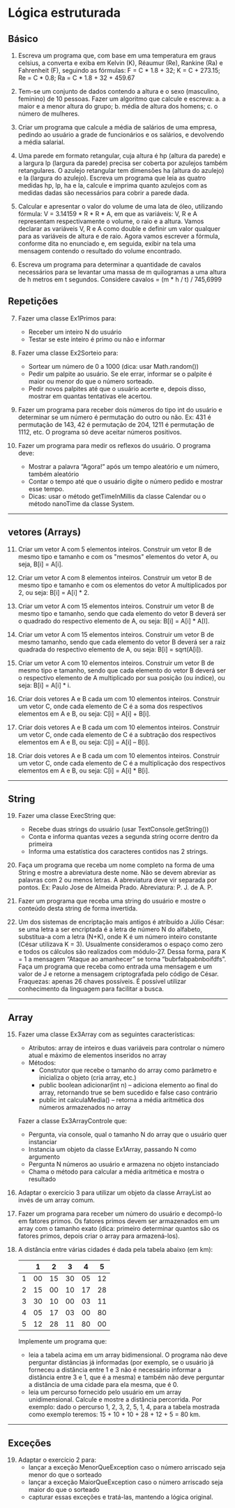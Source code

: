 # Lógica estruturada

## Básico

1. Escreva um programa que, com base em uma temperatura em graus celsius, a converta e exiba em Kelvin (K), Réaumur (Re), Rankine (Ra) e Fahrenheit (F), seguindo as fórmulas: F = C * 1.8 + 32; K = C + 273.15; Re = C * 0.8; Ra = C * 1.8 + 32 + 459.67

2. Tem-se um conjunto de dados contendo a altura e o sexo (masculino, feminino) de 10 pessoas. Fazer um algoritmo que calcule e escreva:
a. a maior e a menor altura do grupo;
b. média de altura dos homens;
c. o número de mulheres.

3. Criar um programa que calcule a média de salários de uma empresa, pedindo ao usuário a grade de funcionários e os salários, e devolvendo a média salarial.

4. Uma parede em formato retangular, cuja altura é hp (altura da parede) e a largura lp (largura da parede) precisa ser coberta por azulejos também retangulares. O azulejo retangular tem dimensões ha (altura do azulejo) e la (largura do azulejo). Escreva um programa que leia as quatro medidas hp, lp, ha e la, calcule e imprima quanto azulejos com as medidas dadas são necessários para cobrir a parede dada.

5. Calcular e apresentar o valor do volume de uma lata de óleo, utilizando fórmula: V = 3.14159 * R * R * A, em que as variáveis: V, R e A representam respectivamente o volume, o raio e a altura.
Vamos declarar as variáveis V, R e A como double e definir um valor qualquer para as variáveis de altura e de raio. Agora vamos escrever a fórmula, conforme dita no enunciado e, em seguida, exibir na tela uma mensagem contendo o resultado do volume encontrado.

6. Escreva um programa para determinar a quantidade de cavalos necessários para se levantar uma massa de m quilogramas a uma altura de h metros em t segundos. Considere cavalos = (m * h / t) / 745,6999

## Repetições

7. Fazer uma classe Ex1Primos para:
    * Receber um inteiro N do usuário
    * Testar se este inteiro é primo ou não e informar
8. Fazer uma classe Ex2Sorteio para:
    * Sortear um número de 0 a 1000 (dica: usar Math.random())
    * Pedir um palpite ao usuário. Se ele errar, informar se o palpite é maior ou menor do que o número sorteado.
    * Pedir novos palpites até que o usuário acerte e, depois disso, mostrar em quantas tentativas ele acertou.
9. Fazer um programa para receber dois números do tipo int do usuário e determinar se um número é permutação do outro ou não. Ex: 431 é permutação de 143, 42 é permutação de 204, 1211 é permutação de 1112, etc. O programa só deve aceitar números positivos.

10. Fazer um programa para medir os reflexos do usuário. O programa deve:
    * Mostrar a palavra “Agora!” após um tempo aleatório e um número, também aleatório
    * Contar o tempo até que o usuário digite o número pedido e mostrar esse tempo.
    * Dicas: usar o método getTimeInMillis da classe Calendar ou o método nanoTime da classe System.

---

## vetores (Arrays)

11. Criar um vetor A com 5 elementos inteiros. Construir um vetor B de mesmo tipo e tamanho e com os "mesmos" elementos do vetor A, ou seja, B[i] = A[i].

12. Criar um vetor A com 8 elementos inteiros. Construir um vetor B de mesmo tipo e tamanho e com os elementos do vetor A multiplicados por 2, ou seja: B[i] = A[i] * 2.

13. Criar um vetor A com 15 elementos inteiros. Construir um vetor B de mesmo tipo e tamanho, sendo que cada elemento do vetor B deverá ser o quadrado do respectivo elemento de A, ou seja: B[i] = A[i] * A[I].

14. Criar um vetor A com 15 elementos inteiros. Construir um vetor B de mesmo tamanho, sendo que cada elemento do vetor B deverá ser a raiz quadrada do respectivo elemento de A, ou seja: B[i] = sqrt(A[i]).

15. Criar um vetor A com 10 elementos inteiros. Construir um vetor B de mesmo tipo e tamanho, sendo que cada elemento do vetor B deverá ser o respectivo elemento de A multiplicado por sua posição (ou índice), ou seja: B[i] = A[i] * i.

16. Criar dois vetores A e B cada um com 10 elementos inteiros. Construir um vetor C, onde cada elemento de C é a soma dos respectivos elementos em A e B, ou seja: C[i] = A[i] + B[i].

17. Criar dois vetores A e B cada um com 10 elementos inteiros. Construir um vetor C, onde cada elemento de C é a subtração dos respectivos elementos em A e B, ou seja: C[i] = A[i] – B[i].

18. Criar dois vetores A e B cada um com 10 elementos inteiros. Construir um vetor C, onde cada elemento de C é a multiplicação dos respectivos elementos em A e B, ou seja: C[i] = A[i] * B[i].

---

## String

19. Fazer uma classe ExecString que:
    * Recebe duas strings do usuário (usar TextConsole.getString())
    * Conta e informa quantas vezes a segunda string ocorre dentro da primeira
    * Informa uma estatística dos caracteres contidos nas 2 strings.
12. Faça um programa que receba um nome completo na forma de uma String e mostre a abreviatura deste nome. Não se devem abreviar as palavras com 2 ou menos letras. A abreviatura deve vir separada por pontos. Ex: Paulo Jose de Almeida Prado. Abreviatura: P. J. de A. P.

13. Fazer um programa que receba uma string do usuário e mostre o conteúdo desta string de forma invertida.

14. Um dos sistemas de encriptação mais antigos é atribuído a Júlio César: se uma letra a ser encriptada é a letra de número N do alfabeto, substitua-a com a letra (N+K), onde K é um número inteiro constante (César utilizava K = 3).
Usualmente consideramos o espaço como zero e todos os cálculos são realizados com módulo-27. Dessa forma, para K = 1 a mensagem “Ataque ao amanhecer” se torna “bubrfabpabnboifdfs”. Faça um programa que receba como entrada uma mensagem e um valor de J e retorne a mensagem criptografada pelo código de César. Fraquezas: apenas 26 chaves possíveis. É possível utilizar conhecimento da linguagem para facilitar a busca.

---

## Array

15. Fazer uma classe Ex3Array com as seguintes características:
    * Atributos: array de inteiros e duas variáveis para controlar o número atual e máximo de elementos inseridos no array
    * Métodos:
        - Construtor que recebe o tamanho do array como parâmetro e inicializa o objeto (cria array, etc.)
        - public boolean adicionar(int n) – adiciona elemento ao final do array, retornando true se bem sucedido e false caso contrário
        - public int calculaMedia() – retorna a média aritmética dos números armazenados no array

    Fazer a classe Ex3ArrayControle que:
    * Pergunta, via console, qual o tamanho N do array que o usuário quer instanciar
    * Instancia um objeto da classe Ex1Array, passando N como argumento
    * Pergunta N números ao usuário e armazena no objeto instanciado
    * Chama o método para calcular a média aritmética e mostra o resultado

16. Adaptar o exercício 3 para utilizar um objeto da classe ArrayList ao invés de um array comum.

17. Fazer um programa para receber um número do usuário e decompô-lo em fatores primos. Os fatores primos devem ser armazenados em um array com o tamanho exato (dica: primeiro determinar quantos são os fatores primos, depois criar o array para armazená-los).

18. A distância entre várias cidades é dada pela tabela abaixo (em km):

    |   |  1 |  2 |  3 |  4 |  5 |
    |:-:|:--:|:--:|:--:|:--:|:--:|
    | 1 | 00 | 15 | 30 | 05 | 12 |
    | 2 | 15 | 00 | 10 | 17 | 28 |
    | 3 | 30 | 10 | 00 | 03 | 11 |
    | 4 | 05 | 17 | 03 | 00 | 80 |
    | 5 | 12 | 28 | 11 | 80 | 00 |

    Implemente um programa que:
    * leia a tabela acima em um array bidimensional. O programa não deve perguntar distâncias já informadas (por exemplo, se o usuário já forneceu a distância entre 1 e 3 não é necessário informar a distância entre 3 e 1, que é a mesma) e também não deve perguntar a distância de uma cidade para ela mesma, que é 0.
    * leia um percurso fornecido pelo usuário em um array unidimensional. Calcule e mostre a distância percorrida. Por exemplo: dado o percurso 1, 2, 3, 2, 5, 1, 4, para a tabela mostrada como exemplo teremos: 15 + 10 + 10 + 28 + 12 + 5 = 80 km.

---

## Exceções

19. Adaptar o exercício 2 para:
    * lançar a exceção MenorQueException caso o número arriscado seja menor do que o sorteado
    * lançar a exceção MaiorQueException caso o número arriscado seja maior do que o sorteado
    * capturar essas exceções e tratá-las, mantendo a lógica original.